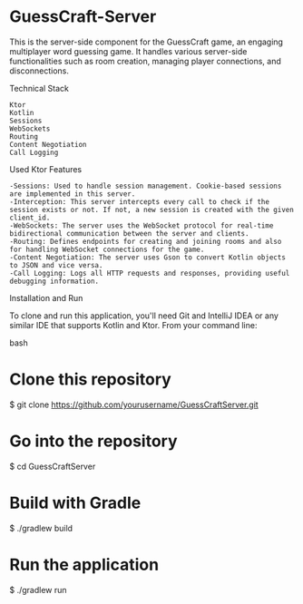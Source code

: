 # GuessCraft-Server

This is the server-side component for the GuessCraft game, an engaging multiplayer word guessing game. It handles various server-side functionalities such as room creation, managing player connections, and disconnections.

Technical Stack

    Ktor
    Kotlin
    Sessions
    WebSockets
    Routing
    Content Negotiation
    Call Logging

Used Ktor Features

    -Sessions: Used to handle session management. Cookie-based sessions are implemented in this server.
    -Interception: This server intercepts every call to check if the session exists or not. If not, a new session is created with the given client_id.
    -WebSockets: The server uses the WebSocket protocol for real-time bidirectional communication between the server and clients.
    -Routing: Defines endpoints for creating and joining rooms and also for handling WebSocket connections for the game.
    -Content Negotiation: The server uses Gson to convert Kotlin objects to JSON and vice versa.
    -Call Logging: Logs all HTTP requests and responses, providing useful debugging information.

Installation and Run

To clone and run this application, you'll need Git and IntelliJ IDEA or any similar IDE that supports Kotlin and Ktor. From your command line:

bash

# Clone this repository
$ git clone https://github.com/yourusername/GuessCraftServer.git

# Go into the repository
$ cd GuessCraftServer

# Build with Gradle
$ ./gradlew build

# Run the application
$ ./gradlew run
